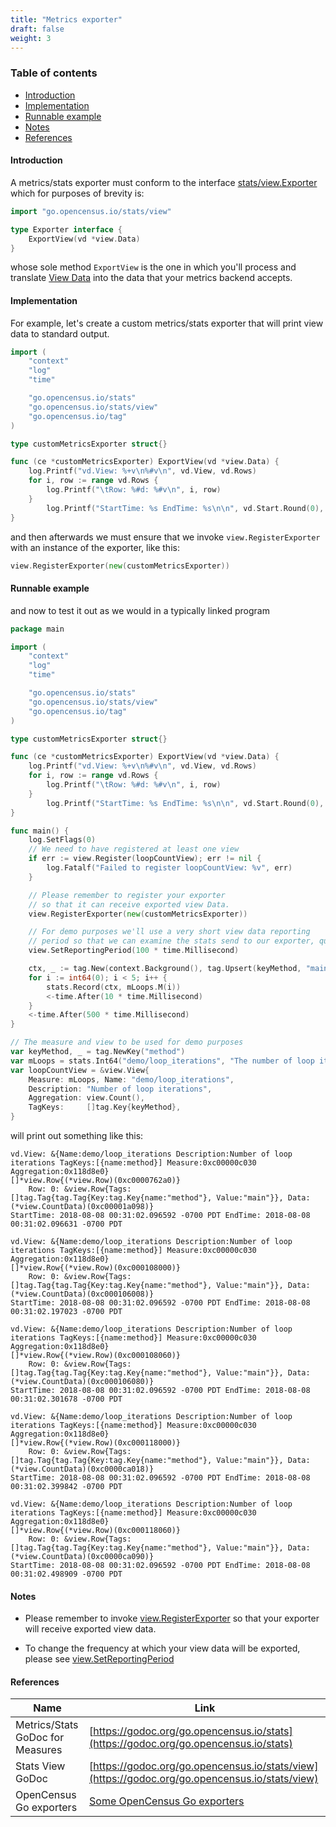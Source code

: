 ```yaml
---
title: "Metrics exporter"
draft: false
weight: 3
---
```


### Table of contents
- [Introduction](#introduction)
- [Implementation](#implementation)
- [Runnable example](#runnable-example)
- [Notes](#notes)
- [References](#references)

#### Introduction
A metrics/stats exporter must conform to the interface [stats/view.Exporter](https://godoc.org/go.opencensus.io/stats/view#Exporter) which for purposes of brevity is:

```go
import "go.opencensus.io/stats/view"

type Exporter interface {
    ExportView(vd *view.Data)
}
```

whose sole method `ExportView` is the one in which you'll process and translate [View Data](https://godoc.org/go.opencensus.io/stats/view#Data) into the data that your metrics backend accepts.

#### Implementation

For example, let's create a custom metrics/stats exporter that will print view data to standard output.

```go
import (
	"context"
	"log"
	"time"

	"go.opencensus.io/stats"
	"go.opencensus.io/stats/view"
	"go.opencensus.io/tag"
)

type customMetricsExporter struct{}

func (ce *customMetricsExporter) ExportView(vd *view.Data) {
	log.Printf("vd.View: %+v\n%#v\n", vd.View, vd.Rows)
	for i, row := range vd.Rows {
		log.Printf("\tRow: %#d: %#v\n", i, row)
	}
        log.Printf("StartTime: %s EndTime: %s\n\n", vd.Start.Round(0), vd.End.Round(0))
}
```

and then afterwards we must ensure that we invoke `view.RegisterExporter` with an instance of the exporter, like this:

```go
view.RegisterExporter(new(customMetricsExporter))
```

#### Runnable example
and now to test it out as we would in a typically linked program

```go
package main

import (
	"context"
	"log"
	"time"

	"go.opencensus.io/stats"
	"go.opencensus.io/stats/view"
	"go.opencensus.io/tag"
)

type customMetricsExporter struct{}

func (ce *customMetricsExporter) ExportView(vd *view.Data) {
	log.Printf("vd.View: %+v\n%#v\n", vd.View, vd.Rows)
	for i, row := range vd.Rows {
		log.Printf("\tRow: %#d: %#v\n", i, row)
	}
        log.Printf("StartTime: %s EndTime: %s\n\n", vd.Start.Round(0), vd.End.Round(0))
}

func main() {
	log.SetFlags(0)
	// We need to have registered at least one view
	if err := view.Register(loopCountView); err != nil {
		log.Fatalf("Failed to register loopCountView: %v", err)
	}

	// Please remember to register your exporter
	// so that it can receive exported view Data.
	view.RegisterExporter(new(customMetricsExporter))

	// For demo purposes we'll use a very short view data reporting
	// period so that we can examine the stats send to our exporter, quickly.
	view.SetReportingPeriod(100 * time.Millisecond)

	ctx, _ := tag.New(context.Background(), tag.Upsert(keyMethod, "main"))
	for i := int64(0); i < 5; i++ {
		stats.Record(ctx, mLoops.M(i))
		<-time.After(10 * time.Millisecond)
	}
	<-time.After(500 * time.Millisecond)
}

// The measure and view to be used for demo purposes
var keyMethod, _ = tag.NewKey("method")
var mLoops = stats.Int64("demo/loop_iterations", "The number of loop iterations", "1")
var loopCountView = &view.View{
	Measure: mLoops, Name: "demo/loop_iterations",
	Description: "Number of loop iterations",
	Aggregation: view.Count(),
	TagKeys:     []tag.Key{keyMethod},
}
```

will print out something like this:
```shell
vd.View: &{Name:demo/loop_iterations Description:Number of loop iterations TagKeys:[{name:method}] Measure:0xc00000c030 Aggregation:0x118d8e0}
[]*view.Row{(*view.Row)(0xc0000762a0)}
	Row: 0: &view.Row{Tags:[]tag.Tag{tag.Tag{Key:tag.Key{name:"method"}, Value:"main"}}, Data:(*view.CountData)(0xc00001a098)}
StartTime: 2018-08-08 00:31:02.096592 -0700 PDT EndTime: 2018-08-08 00:31:02.096631 -0700 PDT

vd.View: &{Name:demo/loop_iterations Description:Number of loop iterations TagKeys:[{name:method}] Measure:0xc00000c030 Aggregation:0x118d8e0}
[]*view.Row{(*view.Row)(0xc000108000)}
	Row: 0: &view.Row{Tags:[]tag.Tag{tag.Tag{Key:tag.Key{name:"method"}, Value:"main"}}, Data:(*view.CountData)(0xc000106008)}
StartTime: 2018-08-08 00:31:02.096592 -0700 PDT EndTime: 2018-08-08 00:31:02.197023 -0700 PDT

vd.View: &{Name:demo/loop_iterations Description:Number of loop iterations TagKeys:[{name:method}] Measure:0xc00000c030 Aggregation:0x118d8e0}
[]*view.Row{(*view.Row)(0xc000108060)}
	Row: 0: &view.Row{Tags:[]tag.Tag{tag.Tag{Key:tag.Key{name:"method"}, Value:"main"}}, Data:(*view.CountData)(0xc000106080)}
StartTime: 2018-08-08 00:31:02.096592 -0700 PDT EndTime: 2018-08-08 00:31:02.301678 -0700 PDT

vd.View: &{Name:demo/loop_iterations Description:Number of loop iterations TagKeys:[{name:method}] Measure:0xc00000c030 Aggregation:0x118d8e0}
[]*view.Row{(*view.Row)(0xc000118000)}
	Row: 0: &view.Row{Tags:[]tag.Tag{tag.Tag{Key:tag.Key{name:"method"}, Value:"main"}}, Data:(*view.CountData)(0xc0000ca018)}
StartTime: 2018-08-08 00:31:02.096592 -0700 PDT EndTime: 2018-08-08 00:31:02.399842 -0700 PDT

vd.View: &{Name:demo/loop_iterations Description:Number of loop iterations TagKeys:[{name:method}] Measure:0xc00000c030 Aggregation:0x118d8e0}
[]*view.Row{(*view.Row)(0xc000118060)}
	Row: 0: &view.Row{Tags:[]tag.Tag{tag.Tag{Key:tag.Key{name:"method"}, Value:"main"}}, Data:(*view.CountData)(0xc0000ca090)}
StartTime: 2018-08-08 00:31:02.096592 -0700 PDT EndTime: 2018-08-08 00:31:02.498909 -0700 PDT
```

#### Notes

* Please remember to invoke [view.RegisterExporter](https://godoc.org/go.opencensus.io/stats/view#RegisterExporter) so that your exporter
will receive exported view data.

* To change the frequency at which your view data will be exported, please see [view.SetReportingPeriod](https://godoc.org/go.opencensus.io/stats/view#SetReportingPeriod)

#### References

Name|Link
---|---
Metrics/Stats GoDoc for Measures|[https://godoc.org/go.opencensus.io/stats](https://godoc.org/go.opencensus.io/stats)
Stats View GoDoc|[https://godoc.org/go.opencensus.io/stats/view](https://godoc.org/go.opencensus.io/stats/view)
OpenCensus Go exporters|[Some OpenCensus Go exporters](/supported-exporters/go/)
